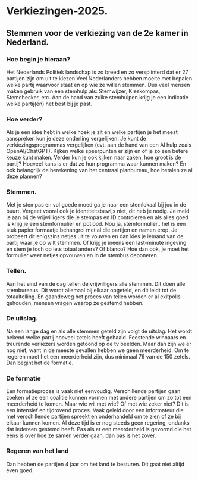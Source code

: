 # Verkiezingen-2025.
## Stemmen voor de verkiezing van de 2e kamer in Nederland.
### Hoe begin je hieraan?
Het Nederlands Politiek landschap is zo breed en zo versplinterd dat er 27 partijen zijn om uit te kiezen
Veel Nederlanders hebben moeite met bepalen welke partij waarvoor staat en op wie ze willen stemmen.
Dus veel mensen maken gebruik van een stemhulp als: Stemwijzer, Kieskompas, Stemchecker, etc.
Aan de hand van zulke stemhulpen krijg je een indicatie welke partij(en) het best bij je past.
### Hoe verder?
Als je een idee hebt in welke hoek je zit en welke partijen je het meest aanspreken kun je deze onderling vergelijken.
Je kunt de verkiezingsprogrammas vergelijken (evt. aan de hand van een AI hulp zoals OpenAI/ChatGPT).
Kijken welke speerpunten er zijn en of je zo een betere keuze kunt maken.
Verder kun je ook kijken naar zaken, hoe groot is de partij? Hoeveel kans is er dat ze hun programma waar kunnen maken? 
En ook belangrijk de berekening van het centraal planbureau, hoe betalen ze al deze plannen?
### Stemmen.
Met je stempas en vol goede moed ga je naar een stemlokaal bij jou in de buurt.
Vergeet vooral ook je identiteitsbewijs niet, dit heb je nodig.
Je meld je aan bij de vrijwilligers die je stempas en ID controleren en als alles goed is krijg je een stemformulier en potlood.
Nou ja, stemformulier.. het is een stuk papier formaatje behangrol met al die partijen en namen erop.
Je probeert dit enigszins netjes uit te vouwen en dan kies je iemand van de partij waar je op wilt stemmen.
Of krijg je ineens een last-minute ingeving en stem je toch op iets totaal anders? Of blanco?
Hoe dan ook, je moet het formulier weer netjes opvouwen en in de stembus deponeren.
### Tellen.
Aan het eind van de dag tellen de vrijwilligers alle stemmen. Dit doen alle stembureaus.
Dit wordt allemaal bij elkaar opgeteld, en dit leidt tot de totaaltelling.
En gaandeweg het proces van tellen worden er al exitpolls gehouden, mensen vragen waarop ze gestemd hebben.
### De uitslag.
Na een lange dag en als alle stemmen geteld zijn volgt de uitslag.
Het wordt bekend welke partij hoeveel zetels heeft gehaald.
Feestende winnaars en treurende verliezers worden getoond op de tv beelden.
Maar dan zijn we er nog niet, want in de meeste gevallen hebben we geen meerderheid.
Om te regeren moet het een meerderheid zijn, dus minimaal 76 van de 150 zetels.
Dan begint het de formatie.
### De formatie
Een formatieproces is vaak niet eenvoudig. Verschillende partijen gaan zoeken of ze een coalitie kunnen vormen met andere partijen om zo tot een meerderheid te komen.
Maar wie wil met wie? Of met wie zeker niet? 
Dit is een intensief en tijdrovend proces. Vaak geleid door een informateur die met verschillende partijen spreekt en onderhandeld om te zien of ze bij elkaar kunnen komen.
Al deze tijd is er nog steeds geen regering, ondanks dat iedereen gestemd heeft.
Pas als er een meerderheid is gevormd die het eens is over hoe ze samen verder gaan, dan pas is het zover.
### Regeren van het land
Dan hebben de partijen 4 jaar om het land te besturen.
Dit gaat niet altijd even goed.

